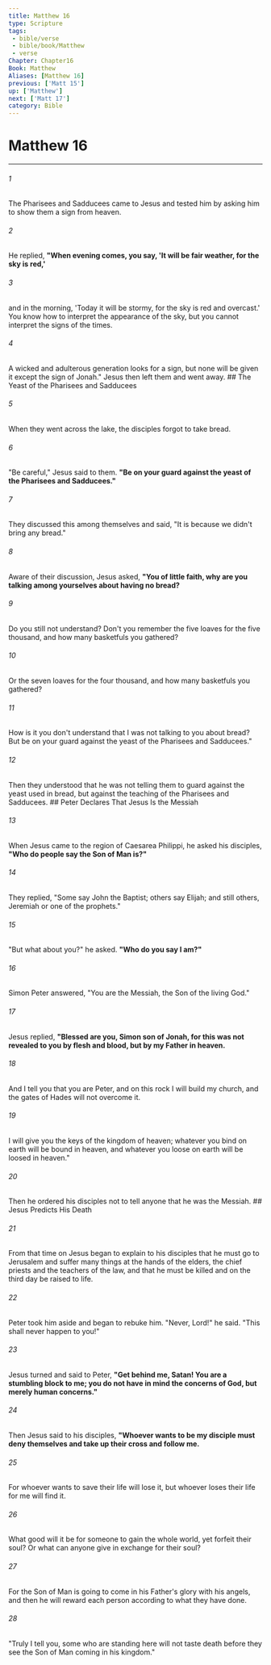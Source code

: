 ```yaml
---
title: Matthew 16
type: Scripture
tags:
 - bible/verse
 - bible/book/Matthew
 - verse
Chapter: Chapter16
Book: Matthew
Aliases: [Matthew 16]
previous: ['Matt 15']
up: ['Matthew']
next: ['Matt 17']
category: Bible
---
```

# Matthew 16

***


###### 1 
The Pharisees and Sadducees came to Jesus and tested him by asking him to show them a sign from heaven. 

###### 2 
He replied, **"When evening comes, you say, 'It will be fair weather, for the sky is red,'** 

###### 3 
and in the morning, 'Today it will be stormy, for the sky is red and overcast.' You know how to interpret the appearance of the sky, but you cannot interpret the signs of the times. 

###### 4 
A wicked and adulterous generation looks for a sign, but none will be given it except the sign of Jonah." Jesus then left them and went away. ## The Yeast of the Pharisees and Sadducees 

###### 5 
When they went across the lake, the disciples forgot to take bread. 

###### 6 
"Be careful," Jesus said to them. **"Be on your guard against the yeast of the Pharisees and Sadducees."** 

###### 7 
They discussed this among themselves and said, "It is because we didn't bring any bread." 

###### 8 
Aware of their discussion, Jesus asked, **"You of little faith, why are you talking among yourselves about having no bread?** 

###### 9 
Do you still not understand? Don't you remember the five loaves for the five thousand, and how many basketfuls you gathered? 

###### 10 
Or the seven loaves for the four thousand, and how many basketfuls you gathered? 

###### 11 
How is it you don't understand that I was not talking to you about bread? But be on your guard against the yeast of the Pharisees and Sadducees." 

###### 12 
Then they understood that he was not telling them to guard against the yeast used in bread, but against the teaching of the Pharisees and Sadducees. ## Peter Declares That Jesus Is the Messiah 

###### 13 
When Jesus came to the region of Caesarea Philippi, he asked his disciples, **"Who do people say the Son of Man is?"** 

###### 14 
They replied, "Some say John the Baptist; others say Elijah; and still others, Jeremiah or one of the prophets." 

###### 15 
"But what about you?" he asked. **"Who do you say I am?"** 

###### 16 
Simon Peter answered, "You are the Messiah, the Son of the living God." 

###### 17 
Jesus replied, **"Blessed are you, Simon son of Jonah, for this was not revealed to you by flesh and blood, but by my Father in heaven.** 

###### 18 
And I tell you that you are Peter, and on this rock I will build my church, and the gates of Hades will not overcome it. 

###### 19 
I will give you the keys of the kingdom of heaven; whatever you bind on earth will be bound in heaven, and whatever you loose on earth will be loosed in heaven." 

###### 20 
Then he ordered his disciples not to tell anyone that he was the Messiah. ## Jesus Predicts His Death 

###### 21 
From that time on Jesus began to explain to his disciples that he must go to Jerusalem and suffer many things at the hands of the elders, the chief priests and the teachers of the law, and that he must be killed and on the third day be raised to life. 

###### 22 
Peter took him aside and began to rebuke him. "Never, Lord!" he said. "This shall never happen to you!" 

###### 23 
Jesus turned and said to Peter, **"Get behind me, Satan! You are a stumbling block to me; you do not have in mind the concerns of God, but merely human concerns."** 

###### 24 
Then Jesus said to his disciples, **"Whoever wants to be my disciple must deny themselves and take up their cross and follow me.** 

###### 25 
For whoever wants to save their life will lose it, but whoever loses their life for me will find it. 

###### 26 
What good will it be for someone to gain the whole world, yet forfeit their soul? Or what can anyone give in exchange for their soul? 

###### 27 
For the Son of Man is going to come in his Father's glory with his angels, and then he will reward each person according to what they have done. 

###### 28 
"Truly I tell you, some who are standing here will not taste death before they see the Son of Man coming in his kingdom." 
